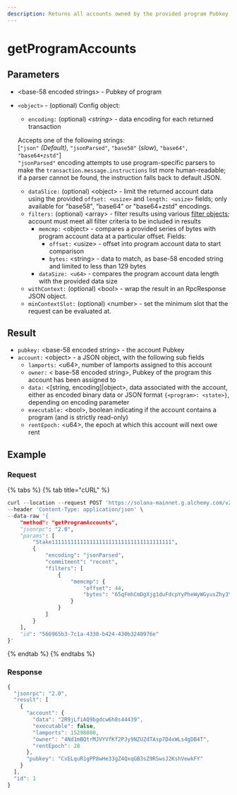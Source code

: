 ```yaml
---
description: Returns all accounts owned by the provided program Pubkey
---
```


# getProgramAccounts

## **Parameters**

* \<base-58 encoded strings> - Pubkey of program
*   `<object>` - (optional) Config object:

    * `encoding:` (optional) _\<string>_ - data encoding for each returned transaction

    Accepts one of the following strings:\
    \[`"json"` _(Default)_, `"jsonParsed"`, `"base58"` (_slow_), `"base64",` `"base64+zstd"`] \
    &#x20;`"jsonParsed"` encoding attempts to use program-specific parsers to make the `transaction.message.instructions` list more human-readable; if a parser cannot be found, the instruction falls back to default JSON.&#x20;

    * `dataSlice:` (optional) \<object> - limit the returned account data using the provided `offset: <usize>` and `length: <usize>` fields; only available for "base58", "base64" or "base64+zstd" encodings.
    * `filters:` (optional)  \<array> - filter results using various [filter objects](https://docs.solana.com/developing/clients/jsonrpc-api#filters); account must meet all filter criteria to be included in results
      * `memcmp:` \<object> - compares a provided series of bytes with program account data at a particular offset. Fields:
        * `offset:` \<usize> - offset into program account data to start comparison
        * `bytes:` \<string> - data to match, as base-58 encoded string and limited to less than 129 bytes
      * `dataSize: <u64>` - compares the program account data length with the provided data size
    * `withContext:` (optional)  \<bool> - wrap the result in an RpcResponse JSON object.
    * `minContextSlot:` (optional)  \<number> - set the minimum slot that the request can be evaluated at.

## **Result**

* `pubkey:` \<base-58 encoded string> - the account Pubkey
* `account:` \<object> - a JSON object, with the following sub fields
  * `lamports:` \<u64>, number of lamports assigned to this account
  * `owner:` < base-58 encoded string>, Pubkey of the program this account has been assigned to
  * `data:` <\[string, encoding]|object>, data associated with the account, either as encoded binary data or JSON format `{<program>: <state>}`, depending on encoding parameter
  * `executable:` \<bool>, boolean indicating if the account contains a program (and is strictly read-only)
  * `rentEpoch:` \<u64>, the epoch at which this account will next owe rent

## Example

### Request

{% tabs %}
{% tab title="cURL" %}
```python
curl --location --request POST 'https://solana-mainnet.g.alchemy.com/v2/alch-demo/' \
--header 'Content-Type: application/json' \
--data-raw '{
    "method": "getProgramAccounts",
    "jsonrpc": "2.0",
    "params": [
        "Stake11111111111111111111111111111111111111",
        {
            "encoding": "jsonParsed",
            "commitment": "recent",
            "filters": [
                {
                    "memcmp": {
                        "offset": 44,
                        "bytes": "65qFmhCmDgXjg1duFdcpYyPheWyWGyusZhy3Y8khMoYm"
                    }
                }
            ]
        }
    ],
    "id": "566965b3-7c1a-4338-b424-430b3240976e"
}'
```
{% endtab %}
{% endtabs %}

### Response

```javascript
{
  "jsonrpc": "2.0",
  "result": [
    {
      "account": {
        "data": "2R9jLfiAQ9bgdcw6h8s44439",
        "executable": false,
        "lamports": 15298080,
        "owner": "4Nd1mBQtrMJVYVfKf2PJy9NZUZdTAsp7D4xWLs4gDB4T",
        "rentEpoch": 28
      },
      "pubkey": "CxELquR1gPP8wHe33gZ4QxqGB3sZ9RSwsJ2KshVewkFY"
    }
  ],
  "id": 1
}
```
